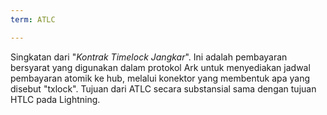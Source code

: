 ```yaml
---
term: ATLC

---
```

Singkatan dari "*Kontrak Timelock Jangkar*". Ini adalah pembayaran bersyarat yang digunakan dalam protokol Ark untuk menyediakan jadwal pembayaran atomik ke hub, melalui konektor yang membentuk apa yang disebut "txlock". Tujuan dari ATLC secara substansial sama dengan tujuan HTLC pada Lightning.